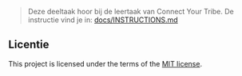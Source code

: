 > Deze deeltaak hoor bij de leertaak van Connect Your Tribe. De instructie vind je in: [docs/INSTRUCTIONS.md](docs/INSTRUCTIONS.md)


## Licentie

This project is licensed under the terms of the [MIT license](./LICENSE).
